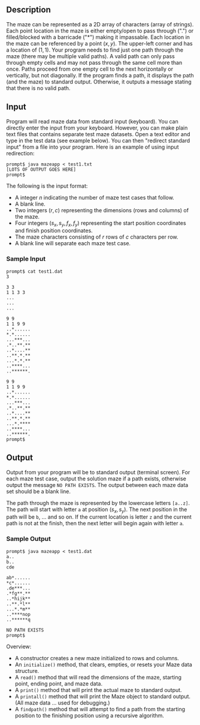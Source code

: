 ## Description
The maze can be represented as a 2D array of characters (array of strings).  Each point location in the maze is either empty/open to pass through (".") or filled/blocked with a barricade ("*") making it impassable.  Each location in the maze can be referenced by a point $(x,y)$.  The upper-left corner and has a location of $(1,1)$.  Your program needs to find just one path through the maze (there may be multiple valid paths).  A valid path can only pass through empty cells and may not pass through the same cell more than once.  Paths proceed from one empty cell to the next horizontally or vertically, but not diagonally.  If the program finds a path, it displays the path (and the maze) to standard output. Otherwise, it outputs a message stating that there is no valid path.


## Input
Program will read maze data from standard input (keyboard).  You can directly enter the input from your keyboard.  However, you can make plain text files that contains separate test maze datasets.  Open a text editor and type in the test data (see example below).  You can then "redirect standard input" from a file into your program.  Here is an example of using input redirection:

```text
prompt$ java mazeapp < test1.txt
[LOTS OF OUTPUT GOES HERE]
prompt$
```

The following is the input format:
+ A integer $n$ indicating the number of maze test cases that follow.
+ A blank line.
+ Two integers $(r, c)$ representing the dimensions (rows and columns) of the maze.
+ Four integers $(s_x, s_y, f_x, f_y)$ representing the start position coordinates and finish position coordinates.
+ The maze characters consisting of $r$ rows of $c$ characters per row.
+ A blank line will separate each maze test case.

### Sample Input
```text
prompt$ cat test1.dat
3

3 3
1 1 3 3
...
...
...

9 9
1 1 9 9
..*......
*.*......
...***...
.*..**.**
..*....**
..**.*.**
...*.*.**
..****...
..******.

9 9
1 1 9 9
..*......
*.*......
...***...
.*..**.**
..*....**
..**.*.**
...*.****
..****...
..******.
prompt$
```

## Output
Output from your program will be to standard output (terminal screen). For each maze test case, output the solution maze if a path exists, otherwise output the message `NO PATH EXISTS`.  The output between each maze data set should be a blank line.

The path through the maze is represented by the lowercase letters `[a..z]`.  The path will start with letter `a` at position $(s_x, s_y)$.  The next position in the path will be `b`, ... and so on.  If the current location is letter `z` and the current path is not at the finish, then the next letter will begin again with letter `a`.


### Sample Output
```text
prompt$ java mazeapp < test1.dat
a..
b..
cde

ab*......
*c*......
.de***...
.*fg**.**
..*hijk**
..**.*l**
...*.*m**
..****nop
..******q

NO PATH EXISTS
prompt$
```


Overview:
+ A constructor creates a new maze initialized to rows and columns.
+ An `initialize()` method, that clears, empties, or resets your Maze data structure.
+ A `read()` method that will read the dimensions of the maze, starting point, ending point, and maze data.
+ A `print()` method that will print the actual maze to standard output.
+ A `printall()` method that will print the Maze object to standard output.  (All maze data ... used for debugging.)
+ A `findpath()` method that will attempt to find a path from the starting position to the finishing position using a recursive algorithm.
